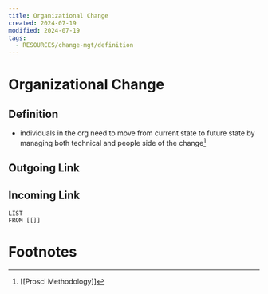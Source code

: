 ```yaml
---
title: Organizational Change
created: 2024-07-19
modified: 2024-07-19
tags:
  - RESOURCES/change-mgt/definition
---
```

# Organizational Change
## Definition
- individuals in the org need to move from current state to future state by managing both technical and people side of the change[^1]

## Outgoing Link

## Incoming Link
```dataview
LIST
FROM [[]]
```
# Footnotes

[^1]: [[Prosci Methodology]]
